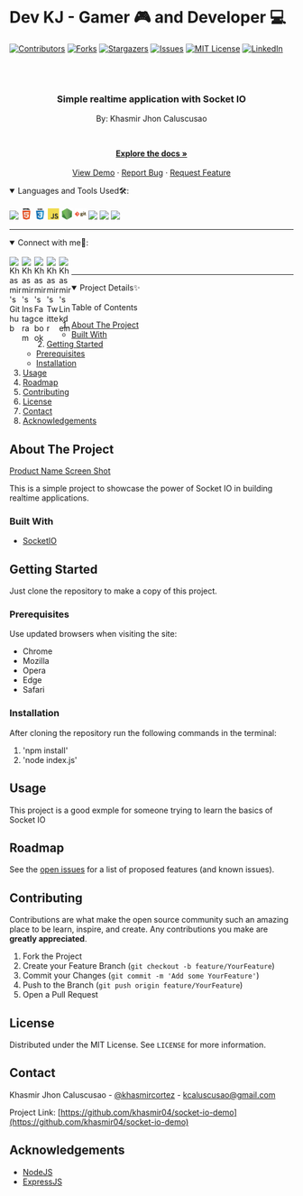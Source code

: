 # Dev KJ - Gamer :video_game: and Developer :computer:

[![Contributors][contributors-shield]][contributors-url]
[![Forks][forks-shield]][forks-url]
[![Stargazers][stars-shield]][stars-url]
[![Issues][issues-shield]][issues-url]
[![MIT License][license-shield]][license-url]
[![LinkedIn][linkedin-shield]][linkedin-url]

<br />

<!-- PROJECT LOGO -->
<br />
<p align="center">
<!--   <a href="https://github.com/khasmir04/socket-io-demo">
    <img src="/assets/img/logo-cropped.svg" alt="Logo" width="80" height="80">
  </a> -->

  <h3 align="center">Simple realtime application with Socket IO</h3>

  <p align="center">
<!--   Subtitle -->
    <p align="center">By: Khasmir Jhon Caluscusao</p>
    <br />
  </p>
      
  <p align="center">
    <a href="https://github.com/khasmir04/socket-io-demo"><strong>Explore the docs »</strong></a>
    <br />
    <br />
    <a href="https://github.com/khasmir04/socket-io-demo">View Demo</a>
    ·
    <a href="https://github.com/khasmir04/socket-io-demo/issues">Report Bug</a>
    ·
    <a href="https://github.com/khasmir04/socket-io-demo/issues">Request Feature</a>
  </p>
</p>

<details open="open">
<summary>
Languages and Tools Used🛠:
</summary>
  <br/>
<code><img height="20" src="https://upload.wikimedia.org/wikipedia/commons/9/96/Socket-io.svg"></code>
<code><img height="20" src="https://raw.githubusercontent.com/github/explore/80688e429a7d4ef2fca1e82350fe8e3517d3494d/topics/html/html.png"></code>
<code><img height="20" src="https://raw.githubusercontent.com/github/explore/80688e429a7d4ef2fca1e82350fe8e3517d3494d/topics/css/css.png"></code>
<code><img height="20" src="https://raw.githubusercontent.com/github/explore/80688e429a7d4ef2fca1e82350fe8e3517d3494d/topics/javascript/javascript.png"></code>
<code><img height="20" src="https://raw.githubusercontent.com/github/explore/80688e429a7d4ef2fca1e82350fe8e3517d3494d/topics/nodejs/nodejs.png"></code>
<code><img height="20" src="https://raw.githubusercontent.com/github/explore/80688e429a7d4ef2fca1e82350fe8e3517d3494d/topics/git/git.png"></code>
<code><img height="20" src="https://upload.wikimedia.org/wikipedia/commons/thumb/a/ae/Github-desktop-logo-symbol.svg/1024px-Github-desktop-logo-symbol.svg.png"></code>
<code><img height="20" src="https://upload.wikimedia.org/wikipedia/en/d/d2/Sublime_Text_3_logo.png"></code>
<code><img height="20" src="https://upload.wikimedia.org/wikipedia/commons/thumb/9/9a/Visual_Studio_Code_1.35_icon.svg/1024px-Visual_Studio_Code_1.35_icon.svg.png"></code>
</details>

---

<details open="open">
<summary>
Connect with me🤝: 
</summary>
<br/>
<a href="https://github.com/khasmir04">
  <img align="left" alt="Khasmir's Github" width="22px" src="https://upload.wikimedia.org/wikipedia/commons/thumb/a/ae/Github-desktop-logo-symbol.svg/1024px-Github-desktop-logo-symbol.svg.png" />
</a>
<a href="https://instagram.com/khasmir.cortez/">
  <img align="left" alt="Khasmir's Instagram" width="22px" src="https://upload.wikimedia.org/wikipedia/commons/thumb/a/a5/Instagram_icon.png/600px-Instagram_icon.png" />
</a>
<a href="https://www.facebook.com/khazmhir/">
  <img align="left" alt="Khasmir's Facebook" width="22px" src="https://facebookbrand.com/wp-content/uploads/2019/04/f_logo_RGB-Hex-Blue_512.png?w=512&h=512" />
</a>
<a href="https://twitter.com/khasmircortez">
  <img align="left" alt="Khasmir's Twitter" width="22px" src="https://cdn2.iconfinder.com/data/icons/metro-uinvert-dock/256/Twitter_NEW.png" />
</a>
<a href="https://www.linkedin.com/in/khasmir/">
  <img align="left" alt="Khasmir's Linkdein" width="22px" src="https://cdn3.iconfinder.com/data/icons/inficons/512/linkedin.png" />
</a>
<br/>
</details>

---

<details open="open">
<summary>Project Details✨</summary>
  <br/>
Table of Contents
<ol>
  <li>
    <a href="#about-the-project">About The Project</a>
    <ul>
      <li><a href="#built-with">Built With</a></li>
    </ul>
  </li>
  <li>
    <a href="#getting-started">Getting Started</a>
    <ul>
      <li><a href="#prerequisites">Prerequisites</a></li>
      <li><a href="#installation">Installation</a></li>
    </ul>
  </li>
  <li><a href="#usage">Usage</a></li>
  <li><a href="#roadmap">Roadmap</a></li>
  <li><a href="#contributing">Contributing</a></li>
  <li><a href="#license">License</a></li>
  <li><a href="#contact">Contact</a></li>
  <li><a href="#acknowledgements">Acknowledgements</a></li>
</ol>
  <!-- ABOUT THE PROJECT -->

## About The Project

[Product Name Screen Shot][product-screenshot]

This is a simple project to showcase the power of Socket IO in building realtime applications.

### Built With

- [SocketIO](https://socket.io/)

<!-- GETTING STARTED -->

## Getting Started

Just clone the repository to make a copy of this project.

### Prerequisites

Use updated browsers when visiting the site:

- Chrome
- Mozilla
- Opera
- Edge
- Safari

### Installation

After cloning the repository run the following commands in the terminal:

1. 'npm install'
2. 'node index.js'

<!-- USAGE EXAMPLES -->

## Usage

This project is a good exmple for someone trying to learn the basics of Socket IO

<!-- ROADMAP -->

## Roadmap

See the [open issues](https://github.com//khasmir04/socket-io-demo/issues) for a list of proposed features (and known issues).

<!-- CONTRIBUTING -->

## Contributing

Contributions are what make the open source community such an amazing place to be learn, inspire, and create. Any contributions you make are **greatly appreciated**.

1. Fork the Project
2. Create your Feature Branch (`git checkout -b feature/YourFeature`)
3. Commit your Changes (`git commit -m 'Add some YourFeature'`)
4. Push to the Branch (`git push origin feature/YourFeature`)
5. Open a Pull Request

<!-- LICENSE -->

## License

Distributed under the MIT License. See `LICENSE` for more information.

<!-- CONTACT -->

## Contact

Khasmir Jhon Caluscusao - [@khasmircortez](https://twitter.com/khasmircortez) - kcaluscusao@gmail.com

Project Link: [https://github.com/khasmir04/socket-io-demo](https://github.com/khasmir04/socket-io-demo)

<!-- ACKNOWLEDGEMENTS -->

## Acknowledgements

- [NodeJS](https://nodejs.org/en/)
- [ExpressJS](https://expressjs.com/)

<!-- MARKDOWN LINKS & IMAGES -->
<!-- https://www.markdownguide.org/basic-syntax/#reference-style-links -->
</details>

[contributors-shield]: https://img.shields.io/github/contributors/khasmir04/socket-io-demo.svg?style=for-the-badge
[contributors-url]: https://github.com/khasmir04/socket-io-demo/graphs/contributors
[forks-shield]: https://img.shields.io/github/forks/khasmir04/socket-io-demo.svg?style=for-the-badge
[forks-url]: https://github.com/khasmir04/socket-io-demo/network/members
[stars-shield]: https://img.shields.io/github/stars/khasmir04/socket-io-demo.svg?style=for-the-badge
[stars-url]: https://github.com/khasmir04/socket-io-demo/stargazers
[issues-shield]: https://img.shields.io/github/issues/khasmir04/socket-io-demo.svg?style=for-the-badge
[issues-url]: https://github.com//khasmir04/socket-io-demo/issues
[license-shield]: https://img.shields.io/github/license/othneildrew/Best-README-Template.svg?style=for-the-badge
[license-url]: https://github.com/othneildrew/Best-README-Template/blob/master/LICENSE.txt
[linkedin-shield]: https://img.shields.io/badge/-LinkedIn-black.svg?style=for-the-badge&logo=linkedin&colorB=555
[linkedin-url]: https://linkedin.com/in/khasmir/
[product-screenshot]: /public/assets/img/Screenshot.png
